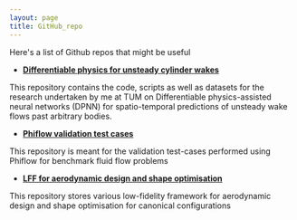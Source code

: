 ```yaml
---
layout: page
title: GitHub_repo
---
```


Here's a list of Github repos that might be useful

* [**Differentiable physics for unsteady cylinder wakes**](https://github.com/tum-pbs/DiffPhys-CylinderWakeFlow)

This repository contains the code, scripts as well as datasets for the research undertaken by me at TUM on Differentiable physics-assisted neural networks (DPNN) for spatio-temporal predictions of unsteady wake flows past arbitrary bodies.

* [**Phiflow validation test cases**](https://github.com/shuvayanb/Phiflow_validation)

This repository is meant for the validation test-cases performed using Phiflow for benchmark fluid flow problems

* [**LFF for aerodynamic design and shape optimisation**](https://github.com/shuvayanb/LFF-for-design-and-optimisation)

This repository stores various low-fidelity framework for aerodynamic design and shape optimisation for canonical configurations

